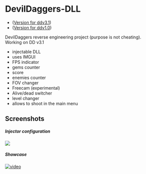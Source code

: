 # DevilDaggers-DLL

- ([Version for ddv3.1](https://github.com/LoneDev6/DevilDaggers-DLL/tree/dd-v3.1))
- ([Version for ddv1.0](https://github.com/LoneDev6/DevilDaggers-DLL/tree/dd-v1.0))

DevilDaggers reverse engineering project (purpose is not cheating).
Working on DD v3.1
- injectable DLL
- uses IMGUI
- FPS indicator
- gems counter
- score
- enemies counter
- FOV changer
- Freecam (experimental)
- Alive/dead switcher
- level changer
- allows to shoot in the main menu

## Screenshots

##### Injector configuration
[![](https://i.imgur.com/BX4C69Z.png)](https://i.imgur.com/BX4C69Z.png)

##### Showcase

[![video](https://i.imgur.com/X1oUi79.png)](https://www.youtube.com/watch?v=yD3jnzyw4o8)
